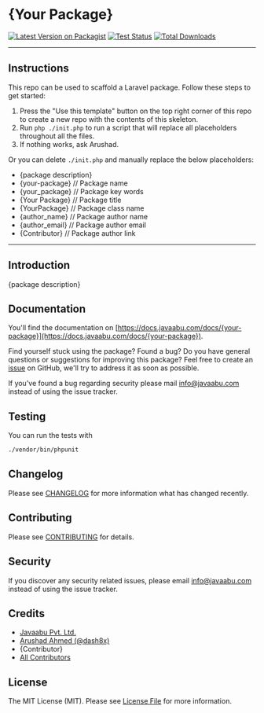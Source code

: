 # {Your Package}

[![Latest Version on Packagist](https://img.shields.io/packagist/v/javaabu/{your-package}.svg?style=flat-square)](https://packagist.org/packages/javaabu/{your-package})
[![Test Status](../../actions/workflows/run-tests.yml/badge.svg)](../../actions/workflows/run-tests.yml)
[![Total Downloads](https://img.shields.io/packagist/dt/javaabu/{your-package}.svg?style=flat-square)](https://packagist.org/packages/javaabu/{your-package})

---
## Instructions
This repo can be used to scaffold a Laravel package. Follow these steps to get started:
1. Press the "Use this template" button on the top right corner of this repo to create a new repo with the contents of this skeleton.
2. Run `php ./init.php` to run a script that will replace all placeholders throughout all the files.
3. If nothing works, ask Arushad.

Or you can delete `./init.php` and manually replace the below placeholders:
- {package description}
- {your-package} // Package name
- {your_package} // Package key words
- {Your Package} // Package title
- {YourPackage} // Package class name
- {author_name} // Package author name
- {author_email} // Package author email
- {Contributor} // Package author link
---

## Introduction
{package description}

## Documentation

You'll find the documentation on [https://docs.javaabu.com/docs/{your-package}](https://docs.javaabu.com/docs/{your-package}).

Find yourself stuck using the package? Found a bug? Do you have general questions or suggestions for improving this package? Feel free to create an [issue](../../issues) on GitHub, we'll try to address it as soon as possible.

If you've found a bug regarding security please mail [info@javaabu.com](mailto:info@javaabu.com) instead of using the issue tracker.


## Testing

You can run the tests with

``` bash
./vendor/bin/phpunit
```

## Changelog

Please see [CHANGELOG](CHANGELOG.md) for more information what has changed recently.

## Contributing

Please see [CONTRIBUTING](CONTRIBUTING.md) for details.

## Security

If you discover any security related issues, please email [info@javaabu.com](mailto:info@javaabu.com) instead of using the issue tracker.

## Credits

- [Javaabu Pvt. Ltd.](https://github.com/javaabu)
- [Arushad Ahmed (@dash8x)](http://arushad.com)
- {Contributor}
- [All Contributors](../../contributors)

## License

The MIT License (MIT). Please see [License File](LICENSE.md) for more information.
